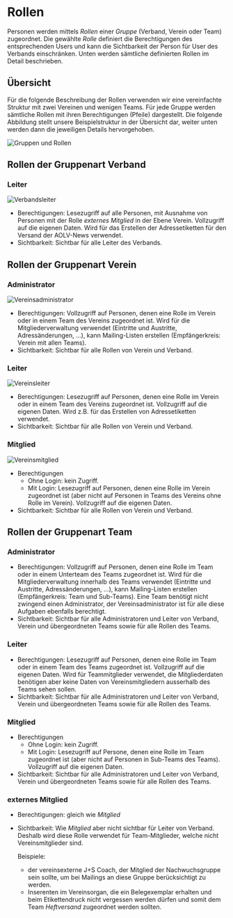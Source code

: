 # Rollen
Personen werden mittels _Rollen_ einer _Gruppe_ (Verband, Verein oder Team)
zugeordnet. Die gewählte _Rolle_ definiert die Berechtigungen des entsprechenden
Users und kann die Sichtbarkeit der Person für User des Verbands einschränken.
Unten werden sämtliche definierten Rollen im Detail beschrieben.

## Übersicht
Für die folgende Beschreibung der Rollen verwenden wir eine vereinfachte
Struktur mit zwei Vereinen und wenigen Teams. Für jede Gruppe werden sämtliche
Rollen mit ihren Berechtigungen (Pfeile) dargestellt. Die folgende Abbildung
stellt unsere Beispielstruktur in der Übersicht dar, weiter unten werden dann 
die jeweiligen Details hervorgehoben.

![Gruppen und Rollen](groups_roles.png)

## Rollen der Gruppenart Verband
### Leiter

![Verbandsleiter](federation_leader.png)

* Berechtigungen: Lesezugriff auf alle Personen, mit Ausnahme von Personen mit
  der Rolle _externes Mitglied_ in der Ebene Verein. Vollzugriff auf die eigenen
  Daten. Wird für das Erstellen der Adressetiketten für den Versand der
  AOLV-News verwendet.
* Sichtbarkeit: Sichtbar für alle Leiter des Verbands.

## Rollen der Gruppenart Verein
### Administrator

![Vereinsadministrator](club_admin.png)

* Berechtigungen: Vollzugriff auf Personen, denen eine Rolle im Verein oder in
  einem Team des Vereins zugeordnet ist. Wird für die Mitgliederverwaltung
  verwendet (Eintritte und Austritte, Adressänderungen, ...), kann
  Mailing-Listen erstellen (Empfängerkreis: Verein mit allen Teams).
* Sichtbarkeit: Sichtbar für alle Rollen von Verein und Verband.

### Leiter

![Vereinsleiter](club_leader.png)

* Berechtigungen: Lesezugriff auf Personen, denen eine Rolle im Verein oder in
  einem Team des Vereins zugeordnet ist. Vollzugriff auf  die eigenen Daten.
  Wird z.B. für das Erstellen von Adressetiketten verwendet.
* Sichtbarkeit: Sichtbar für alle Rollen von Verein und Verband.

### Mitglied

![Vereinsmitglied](club_member.png)

* Berechtigungen
  * Ohne Login: kein Zugriff.
  * Mit Login: Lesezugriff auf Personen, denen eine Rolle im Verein zugeordnet
    ist (aber nicht auf Personen in Teams des Vereins ohne Rolle im Verein).
    Vollzugriff auf die eigenen Daten.
* Sichtbarkeit: Sichtbar für alle Rollen von Verein und Verband.

## Rollen der Gruppenart Team
### Administrator
* Berechtigungen: Vollzugriff auf Personen, denen eine Rolle im Team oder in
  einem Unterteam des Teams zugeordnet ist. Wird für die Mitgliederverwaltung
  innerhalb des Teams verwendet (Eintritte und Austritte, Adressänderungen,
  ...), kann Mailing-Listen erstellen (Empfängerkreis: Team und Sub-Teams).
  Eine Team benötigt nicht zwingend einen Administrator, der
  Vereinsadministrator ist für alle diese Aufgaben ebenfalls berechtigt.
* Sichtbarkeit: Sichtbar für alle Administratoren und Leiter von Verband,
  Verein und übergeordneten Teams sowie für alle Rollen des Teams.
  
### Leiter
* Berechtigungen: Lesezugriff auf Personen, denen eine Rolle im Team oder in
  einem Team des Teams zugeordnet ist. Vollzugriff auf die eigenen Daten.
  Wird für Teammitglieder verwendet, die Mitgliederdaten benötigen aber keine
  Daten von Vereinsmitgliedern ausserhalb des Teams sehen sollen.
* Sichtbarkeit: Sichtbar für alle Administratoren und Leiter von Verband,
  Verein und übergeordneten Teams sowie für alle Rollen des Teams.

### Mitglied
* Berechtigungen
  * Ohne Login: kein Zugriff.
  * Mit Login: Lesezugriff auf Persone, denen eine Rolle im Team zugeordnet ist
    (aber nicht auf Personen in Sub-Teams des Teams). Vollzugriff auf die
    eigenen Daten.
* Sichtbarkeit: Sichtbar für alle Administratoren und Leiter von Verband,
  Verein und übergeordneten Teams sowie für alle Rollen des Teams.

### externes Mitglied
* Berechtigungen: gleich wie _Mitglied_
* Sichtbarkeit: Wie _Mitglied_ aber nicht sichtbar für Leiter von Verband.
  Deshalb wird diese Rolle verwendet für Team-Mitglieder, welche nicht 
  Vereinsmitglieder sind.
  
  Beispiele:
  * der vereinsexterne J+S Coach, der Mitglied der Nachwuchsgruppe sein sollte,
    um bei Mailings an diese Gruppe berücksichtigt zu werden.
  * Inserenten im Vereinsorgan, die ein Belegexemplar erhalten und beim
    Etikettendruck nicht vergessen werden dürfen und somit dem Team
    _Heftversand_ zugeordnet werden sollten.
